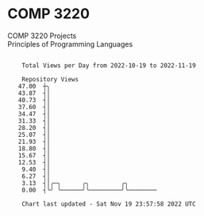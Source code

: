 # COMP 3220
COMP 3220 Projects  
Principles of Programming Languages

```

    Total Views per Day from 2022-10-19 to 2022-11-19

    Repository Views
   47.00  ┼╮
   43.87  ┤│
   40.73  ┤│
   37.60  ┤│
   34.47  ┤│
   31.33  ┤│
   28.20  ┤│
   25.07  ┤│
   21.93  ┤│
   18.80  ┤│
   15.67  ┤│
   12.53  ┤│
    9.40  ┤│
    6.27  ┤│
    3.13  ┤│╭─╮      ╭╮         ╭╮
    0.00  ┤╰╯ ╰──────╯╰─────────╯╰────────

    Chart last updated - Sat Nov 19 23:57:58 2022 UTC
    
```
